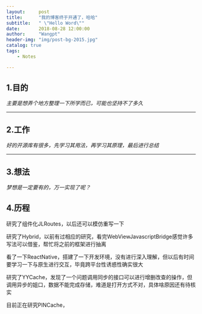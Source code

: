 ```yaml
---
layout:     post
title:      "我的博客终于开通了，哈哈"
subtitle:   " \"Hello Word\""
date:       2018-08-28 12:00:00
author:     "Wangpt"
header-img: "img/post-bg-2015.jpg"
catalog: true
tags:
    - Notes

---
```


## 1.目的

*主要是想弄个地方整理一下所学而已，可能也坚持不了多久*

---

## 2.工作

*好的开源库有很多，先学习其用法，再学习其原理，最后进行总结*

---

## 3.想法

*梦想是一定要有的，万一实现了呢？*

## 4.历程

研究了组件化JLRoutes，以后还可以模仿重写一下

研究了Hybrid，以前有过相应的研究，看完WebViewJavascriptBridge感觉许多写法可以借鉴，帮忙将之前的框架进行抽离

看了一下ReactNative，搭建了一下开发环境，没有进行深入理解，但以后有时间要学习一下与原生进行交互，毕竟跨平台性诱惑性确实很大

研究了YYCache，发现了一个问题调用同步的接口可以进行增删改查的操作，但调用异步的姐口，数据不能完成存储，难道是打开方式不对，具体啥原因还有待核实

目前正在研究PINCache，




